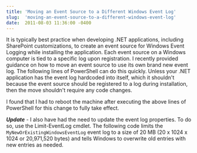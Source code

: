 ```yaml
---
title: 'Moving an Event Source to a Different Windows Event Log'
slug:  'moving-an-event-source-to-a-different-windows-event-log'
date:  2011-08-03 11:36:00 -0400
---
```


It is typically best practice when developing .NET applications, including SharePoint customizations, to create an event source for Windows Event Logging while installing the application. Each event source on a Windows computer is tied to a specific log upon registration. I recently provided guidance on how to move an event source to use its own brand new event log. The following lines of PowerShell can do this quickly. Unless your .NET application has the event log hardcoded into itself, which it shouldn't because the event source should be registered to a log during installation, then the move shouldn't require any code changes.

<script src="https://gist.github.com/smayes5/7707e4e75f827bfb084a.js?file=Move-EventSource.ps1"></script>

I found that I had to reboot the machine after executing the above lines of PowerShell for this change to fully take effect.

**_Update_** - I also have had the need to update the event log properties. To do so, use the Limit-EventLog cmdlet. The following code limits the `MyNewOrExistingWindowsEventLog` event log to a size of 20 MB (20 x 1024 x 1024 or 20,971,520 bytes) and tells Windows to overwrite old entries with new entries as needed.

<script src="https://gist.github.com/smayes5/7707e4e75f827bfb084a.js?file=Limit-EventLog.ps1"></script>
